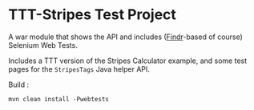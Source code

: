 # TTT-Stripes Test Project

A war module that shows the API and includes ([Findr](https://github.com/pojosontheweb/selenium-utils)-based of course) 
Selenium Web Tests.

Includes a TTT version of the Stripes Calculator example,
and some test pages for the `StripesTags` Java helper API.

Build :

    mvn clean install -Pwebtests 
  


